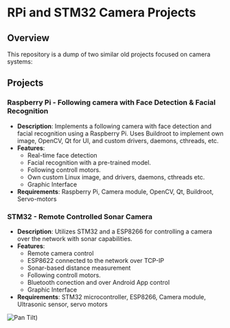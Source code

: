 # RPi and STM32 Camera Projects

## Overview

This repository is a dump of two similar old projects focused on camera systems:
## Projects

### Raspberry Pi - Following camera with Face Detection & Facial Recognition

- **Description**: Implements a following camera with face detection and facial recognition using a Raspberry Pi. Uses Buildroot to implement own image, OpenCV, Qt for UI, and custom drivers, daemons, cthreads, etc. 
- **Features**:
  - Real-time face detection
  - Facial recognition with a pre-trained model.
  - Following controll motors.
  - Own custom Linux image, and drivers, daemons, cthreads etc.
  - Graphic Interface
- **Requirements**: Raspberry Pi, Camera module, OpenCV, Qt, Buildroot, Servo-motors


### STM32 - Remote Controlled Sonar Camera

- **Description**: Utilizes STM32 and a ESP8266 for controlling a camera over the network with sonar capabilities.
- **Features**:
  - Remote camera control
  - ESP8622 connected to the network over TCP-IP
  - Sonar-based distance measurement
  - Following controll motors.
  - Bluetooth conection and over Android App control
  - Graphic Interface
- **Requirements**: STM32 microcontroller, ESP8266, Camera module, Ultrasonic sensor, servo motors

![Pan Tilt](https://github.com/Phedro-Shousa/RPi-and-STM32-Camera-Projects/blob/master/Pimoroni_pan-tilt-HAT-anim.gif))

